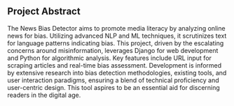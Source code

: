 ## Project Abstract
The News Bias Detector aims to promote media literacy by analyzing online news for bias. Utilizing advanced NLP and ML techniques, it scrutinizes text for language patterns indicating bias. This project, driven by the escalating concerns around misinformation, leverages Django for web development and Python for algorithmic analysis. Key features include URL input for scraping articles and real-time bias assessment. Development is informed by extensive research into bias detection methodologies, existing tools, and user interaction paradigms, ensuring a blend of technical proficiency and user-centric design. This tool aspires to be an essential aid for discerning readers in the digital age.
